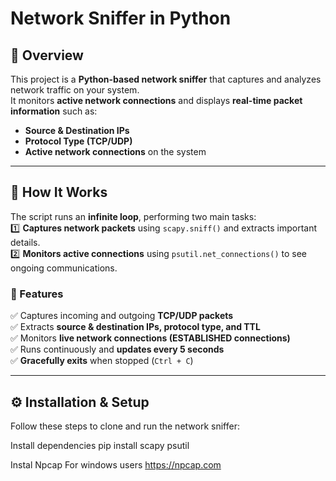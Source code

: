 
# **Network Sniffer in Python**  

## **📌 Overview**  
This project is a **Python-based network sniffer** that captures and analyzes network traffic on your system.  
It monitors **active network connections** and displays **real-time packet information** such as:  
- **Source & Destination IPs**  
- **Protocol Type (TCP/UDP)**  
- **Active network connections** on the system  

---

## **📜 How It Works**  
The script runs an **infinite loop**, performing two main tasks:  
1️⃣ **Captures network packets** using `scapy.sniff()` and extracts important details.  
2️⃣ **Monitors active connections** using `psutil.net_connections()` to see ongoing communications.  

### **🔹 Features**  
✅ Captures incoming and outgoing **TCP/UDP packets**  
✅ Extracts **source & destination IPs, protocol type, and TTL**  
✅ Monitors **live network connections (ESTABLISHED connections)**  
✅ Runs continuously and **updates every 5 seconds**  
✅ **Gracefully exits** when stopped (`Ctrl + C`)  

---

## **⚙️ Installation & Setup**  
Follow these steps to clone and run the network sniffer:  

Install dependencies
pip install scapy psutil

Instal Npcap For windows users
https://npcap.com

